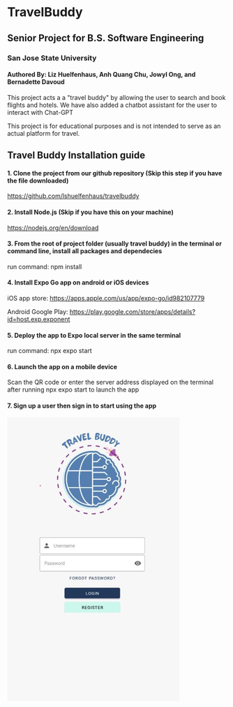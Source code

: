 # TravelBuddy
## Senior Project for B.S. Software Engineering 
### San Jose State University
#### Authored By: Liz Huelfenhaus, Anh Quang Chu, Jowyl Ong, and Bernadette Davoud

This project acts a a "travel buddy" by allowing the user to search and book flights and hotels. We have also added a chatbot assistant for the user to interact with Chat-GPT

This project is for educational purposes and is not intended to serve as an actual platform for travel.

## Travel Buddy Installation guide

#### 1. Clone the project from our github repository (Skip this step if you have the file downloaded)
https://github.com/lshuelfenhaus/travelbuddy

#### 2. Install Node.js (Skip if you have this on your machine)
https://nodejs.org/en/download

#### 3. From the root of project folder (usually travel buddy) in the terminal or command line, install all packages and dependecies
run command: npm install

#### 4. Install Expo Go app on android or iOS devices
iOS app store: https://apps.apple.com/us/app/expo-go/id982107779

Android Google Play: https://play.google.com/store/apps/details?id=host.exp.exponent

#### 5. Deploy the app to Expo local server in the same terminal
run command: npx expo start

#### 6. Launch the app on a mobile device
Scan the QR code or enter the server address displayed on the terminal after running npx expo start to launch the app

#### 7. Sign up a user then sign in to start using the app
![loginpage](./document_images/login.JPG)